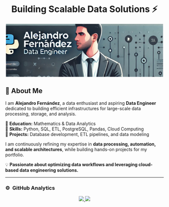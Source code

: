 <div align="center">
  <h1>Building Scalable Data Solutions ⚡</h1>
  <img src="https://github.com/AlejandroFM-MA/AlejandroFM-MA/raw/main/Dise%C3%B1o%20sin%20t%C3%ADtulo%20(1).png" 
       alt="Alejandro Fernández | Data Engineer">
</div>

## 🚀 About Me

I am **Alejandro Fernández**, a data enthusiast and aspiring **Data Engineer** dedicated to building efficient infrastructures for large-scale data processing, storage, and analysis.  

🔹 **Education:** Mathematics & Data Analytics  
🔹 **Skills:** Python, SQL, ETL, PostgreSQL, Pandas, Cloud Computing  
🔹 **Projects:** Database development, ETL pipelines, and data modeling  

I am continuously refining my expertise in **data processing, automation, and scalable architectures**, while building hands-on projects for my portfolio.  

💡 **Passionate about optimizing data workflows and leveraging cloud-based data engineering solutions.**  

---

### ⚙️ &nbsp;GitHub Analytics

<p align="center">
<a href="https://github.com/AlejandroFM-MA">
  <img height="180em" src="https://github-readme-stats-eight-theta.vercel.app/api?username=AlejandroFM-MA&show_icons=true&theme=algolia&include_all_commits=true&count_private=true"/>
  <img height="180em" src="https://github-readme-stats-eight-theta.vercel.app/api/top-langs/?username=AlejandroFM-MA&layout=compact&langs_count=8&theme=algolia"/>
</a>
</p>
